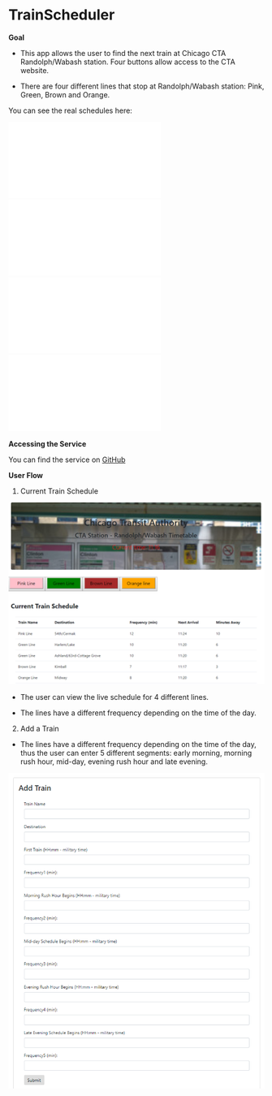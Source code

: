 # TrainScheduler


**Goal**


* This app allows the user to find the next train at Chicago CTA Randolph/Wabash station. Four buttons allow access to the CTA website.

* There are four different lines that stop at Randolph/Wabash station: Pink, Green, Brown and Orange. 


You can see the real schedules here:

![Pink](assets/images/pinkLine.pdf)
![Green](assets/images/greenLine.pdf)
![Brown](assets/images/brownLine.pdf)
![Orange](assets/images/orangeLine.pdf)




**Accessing the Service**


You can find the service on
[GitHub](https://edudek002.github.io/CTA/)


**User Flow**

1. Current Train Schedule

![Main Page](./assets/images/CTA.png)


* The user can view the live schedule for 4 different lines.

* The lines have a different frequency depending on the time of the day.


 2. Add a Train

 * The lines have a different frequency depending on the time of the day, thus the user can enter 5 different segments: early morning, morning rush hour, mid-day, evening rush hour and late evening.

 ![Main Page](./assets/images/AddTrain.png)

 